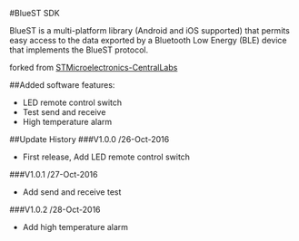 #BlueST SDK

BlueST is a multi-platform library (Android and iOS supported) that permits easy access to the data exported by a Bluetooth Low Energy (BLE) device that implements the BlueST protocol.

forked from [STMicroelectronics-CentralLabs](https://github.com/STMicroelectronics-CentralLabs/BlueSTSDK_Android)

##Added software features:
* LED remote control switch
* Test send and receive
* High temperature alarm

##Update History
###V1.0.0 /26-Oct-2016
* First release, Add LED remote control switch

###V1.0.1 /27-Oct-2016
* Add send and receive test

###V1.0.2 /28-Oct-2016
* Add high temperature alarm
